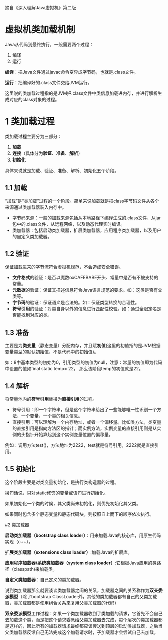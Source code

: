 摘自《深入理解Java虚拟机》第二版

# 虚拟机类加载机制

Java从代码到最终执行，一般需要两个过程：

1. 编译
2. 运行

**编译**：把Java文件通过javac命令变异成字节码，也就是.class文件。

**运行**：把编译好的.class文件交给JVM运行。

这里说的类加载过程指的是JVM把.class文件中类信息加载进内存，并进行解析生成对应的class对象的过程。

# 1 类加载过程

类加载过程主要分为三部分：

1. **加载**
2. **连接**（具体分为**验证**、**准备**、**解析**）
3. **初始化**

具体来说就是加载、验证、准备、解析、初始化五个阶段。

## 1.1 加载

“加载”是“类加载”过程的一个阶段。简单来说加载就是把class字节码文件从各个来源通过类加载器装入内存中。

- 字节码来源：一般的加载来源包括从本地路径下编译生成的.class文件，从jar包中的.class文件，从远程网络，以及动态代理实时编译。
- 类加载器：包括启动类加载器，扩展类加载器，应用程序类加载器，以及用户的自定义类加载器。

## 1.2 验证

保证加载进来的字节流符合虚拟机规范，不会造成安全错误。

- **文件格式**的验证：是否以魔数oxCAFEBABE开头、常量中是否有不被支持的常量。
- **元数据**的验证：保证其描述信息符合Java语言规范的要求。如：这类是否有父类等。
- **字节码**的验证：保证语义是合法的。如：保证类型转换的合理性。
- **符号引用**的验证：对类自身以外的信息进行匹配性校验。如：通过全限定名是否能找到对应的类。

## 1.3 准备

主要是为**类变量**（静态变量）分配内存，并且赋**初值**(这里的初值指的是JVM根据变量类型的默认初始值，不是代码中的初始值)。

如：8中基本类型的初始为0，引用类型的初值为null，注意：常量的初值即为代码中设置的值如final static temp= 22， 那么该阶段temp的初值就是22。

## 1.4 解析

将常量池内的**符号引用**替换为**直接引用**的过程。

- 符号引用：即一个字符串，但是这个字符串给出了一些能够唯一性识别一个方法，一个变量，一个类的相关信息。
- 直接引用：可以理解为一个内存地址，或者一个偏移量。比如类方法，类变量的直接引用是指向方法区的指针；而实例方法，实例变量的直接引用则是从实例的头指针开始算起到这个实例变量位置的偏移量。

例如：调用方法test()，方法地址为2222，test就是符号引用，2222就是直接引用。

## 1.5 初始化

这个阶段主要是对类变量初始化，是执行类构造器的过程。

换句话说，只对static修饰的变量或语句进行初始化。

如果初始化一个类的时候，其父类尚未初始化，则优先初始化其父类。

如果同时包含多个静态变量和静态代码块，则按照自上而下的顺序依次执行。



#2 类加载器

**启动类加载器（bootstrap class loader）**：用来加载Java的核心库，用原生代码实现（c++）。

**扩展类加载器（extensions class loader）**:加载Java的扩展库。

**应用程序加载器/系统类加载器（system class loader）**:它根据Java应用的类路径（classpath)来加载类。

**自定义类加载器**：自己定义的类加载器。

说到类加载器那么就要谈谈类加载器之间的关系，加载器之间的关系称作为**双亲委派模型**（除了bootstrap ClassLoader外，其他的类加载器都有自己的父类加载器，类加载器都是使用组合关系来复用父类加载器的代码）

**双亲委派模型**工作过程：如果一个类加载器收到了类加载的请求，它首先不会自己去加载这个类，而是把这个请求委派给父类加载器去完成，每个层次的类加载器都是这样的，因此所有的加载器请求最终都应该传送到顶层的启动类加载器，之后当父类加载器反馈自己无法完成这个加载请求时，子加载器才会尝试自己去加载。









